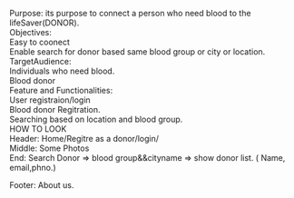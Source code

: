 Purpose: its purpose to connect a person who need blood to the lifeSaver(DONOR).<br>
Objectives:<br>
Easy to coonect<br>
Enable search for donor based same blood group or city or location.<br>
TargetAudience:<br>
Individuals who need blood.<br>
Blood donor<br>
Feature and Functionalities:<br>
User registraion/login<br>
Blood donor Regitration.<br>
Searching based on location and blood group.<br>
 HOW TO LOOK<br>
 Header: Home/Regitre as a donor/login/<br>
 Middle: Some Photos<br>
 End:    Search Donor => blood group&&cityname
         => show donor list. ( Name, email,phno.)
         
Footer: About us.         
 
